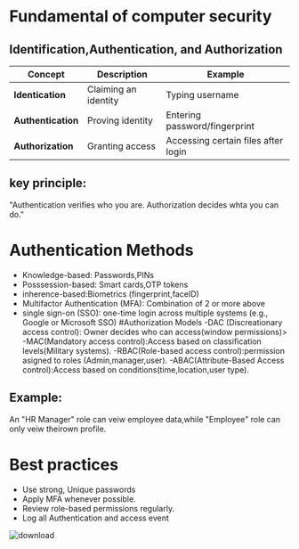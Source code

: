 # Fundamental of computer security
## Identification,Authentication, and Authorization
|Concept       |Description          |Example                       |
|--------------|---------------------|------------------------------|
|**Identication**|Claiming an identity|Typing username              |
|**Authentication**|Proving identity|Entering password/fingerprint  |
|**Authorization**|Granting access  |Accessing certain files after login|
## key principle:
"Authentication verifies who you are. Authorization decides whta you can do."

# Authentication Methods
- Knowledge-based: Passwords,PINs
- Posssession-based: Smart cards,OTP tokens
- inherence-based:Biometrics (fingerprint,faceID)
- Multifactor Authentication (MFA): Combination of 2 or more above
- single sign-on (SSO): one-time login across multiple systems (e.g., Google or Microsoft SSO)
#Authorization Models
-DAC (Discreationary access control): Owner decides who can access(window permissions)>
-MAC(Mandatory access control):Access based on classification levels(Military systems).
-RBAC(Role-based access control):permission asigned to roles (Admin,manager,user).
-ABAC(Attribute-Based Access control):Access based on conditions(time,location,user type).
## Example:
An "HR Manager" role can veiw employee data,while "Employee" role can only veiw theirown profile.
# Best practices
- Use strong, Unique  passwords
- Apply MFA whenever possible.
- Review role-based permissions regularly.
- Log all Authentication and access event


![download](https://github.com/user-attachments/assets/6f584139-2989-4695-bbde-63a5cd2f4ac2)
